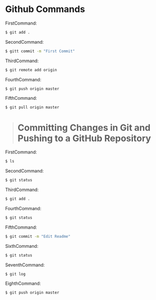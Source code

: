 # Github Commands

FirstCommand:
```sh
$ git add .
```

SecondCommand:
```sh
$ gitt commit -m "First Commit"
```

ThirdCommand:
```sh
$ git remote add origin
```

FourthCommand:
```sh
$ git push origin master
```

FifthCommand:
```sh
$ git pull origin master
```


> # Committing Changes in Git and Pushing to a GitHub Repository
FirstCommand:
```sh
$ ls
```

SecondCommand:
```sh
$ git status
```

ThirdCommand:
```sh
$ git add . 
```

FourthCommand:
```sh
$ git status 
```

FifthCommand:
```sh
$ git commit -m "Edit Readme"
```
SixthCommand:
```sh
$ git status 
```
SeventhCommand:
```sh
$ git log
```
EighthCommand:
```sh
$ git push origin master
```
